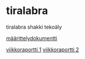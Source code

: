 # tiralabra
tiralabra shakki tekoäly


[määrittelydokumentti](https://github.com/jyrikangas/tiralabra/blob/main/maaritteludokumentti.md)


[viikkoraportti 1](https://github.com/jyrikangas/tiralabra/blob/main/viikkoraportti.md)
[viikkoraportti 2](https://github.com/jyrikangas/tiralabra/blob/main/viikkoraportti2.md)
